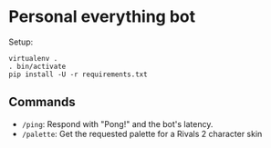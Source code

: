 # Personal everything bot

Setup:

```shell
virtualenv .
. bin/activate
pip install -U -r requirements.txt
```


## Commands

- `/ping`: Respond with "Pong!" and the bot's latency.
- `/palette`: Get the requested palette for a Rivals 2 character skin
